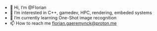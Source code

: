 - 👋 Hi, I’m @FIorian
- 👀 I’m interested in C++, gamedev, HPC, rendering, embeded systems
- 🌱 I’m currently learning One-Shot image recognition
- 📫 How to reach me florian.gaeremynck@proton.me

<!---
FIorian/FIorian is a ✨ special ✨ repository because its `README.md` (this file) appears on your GitHub profile.
You can click the Preview link to take a look at your changes.
--->
